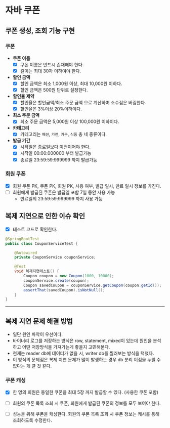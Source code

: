 # 자바 쿠폰

## 쿠폰 생성, 조회 기능 구현

### 쿠폰

* **쿠폰 이름**
  * [x] 쿠폰 이름은 반드시 존재해야 한다.
  * [x] 길이는 최대 30자 이하여야 한다.
* **할인 금액**
  * [x] 할인 금액은 최소 1,000원 이상, 최대 10,000원 이하다.
  * [x] 할인 금액은 500원 단위로 설정한다.
* **할인율 제약**
  * [x] 할인율은 할인금액/최소 주문 금액 으로 계산하며 소수점은 버림한다.
  * [x] 할인율은 3%이상 20%이하이다.
* **최소 주문 금액**
  * [x] 최소 주문 금액은 5,000원 이상 100,000원 이하이다.
* **카테고리**
  * [x] 카테고리는 `패션`, `가전`, `가구`, `식품` 총 네 종류이다.
* **발급 기간**
  * [x] 시작일은 종료일보다 이전이어야 한다.
  * [x] 시작일 00:00:000000 부터 발급가능
  * [x] 종료일 23:59:59:999999 까지 발급가능

### 회원 쿠폰

* [x] 회원 쿠폰 PK, 쿠폰 PK, 회원 PK, 사용 여부, 발급 일시, 만료 일시 정보를 가진다.
* [ ] 회원에게 발급된 쿠폰은 발급일 포함 7일 동안 사용 가능
  * 만료일의 23:59:59:999999 까지 사용 가능

## 복제 지연으로 인한 이슈 확인

* [x] 테스트 코드로 확인한다.

```java
@SpringBootTest
public class CouponServiceTest {

    @Autowired
    private CouponService couponService;

    @Test
    void 복제지연테스트() {
        Coupon coupon = new Coupon(1000, 10000);
        couponService.create(coupon);
        Coupon savedCoupon = couponService.getCoupon(coupon.getId());
        assertThat(savedCoupon).isNotNull();
    }
}
```

---

## 복제 지연 문제 해결 방법

* 일단 원인 파악이 우선이다.
* 바이너리 로그를 저장하는 방식은 row, statement, mixed이 있는데 원인을 분석하고 어떤 저장방식을 가져가는게 좋을지 고민해본다.
* 현재는 reader db에 데이터가 없을 시, writer db를 찔러보는 방식을 택했다.
* 이 방식의 문제점은 복제 지연 문제가 많이 발생하는 경우 db 분리 이점을 누릴 수 없다는 게 클 것 같다.

### 쿠폰 캐싱

* [x] 한 명의 회원은 동일한 쿠폰을 최대 5장 까지 발급할 수 있다. (사용한 쿠폰 포함)
* [ ] 회원의 쿠폰 목록 조회 시 쿠폰, 회원에게 발급된 쿠폰의 정보를 모두 보여야 한다.
* [ ] 성능을 위해 쿠폰을 캐싱한다. 회원의 쿠폰 목록 조회 시 쿠폰 정보는 캐시를 통해 조회하도록 수정한다.

